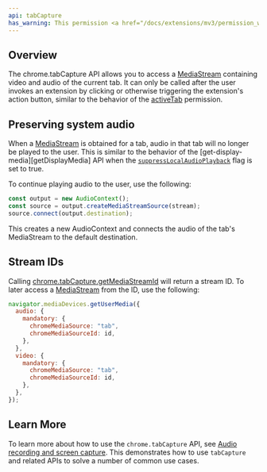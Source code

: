 ```yaml
---
api: tabCapture
has_warning: This permission <a href="/docs/extensions/mv3/permission_warnings/#permissions_with_warnings">triggers a warning</a>.
---
```


## Overview

The chrome.tabCapture API allows you to access a [MediaStream][media-stream] containing video and
audio of the current tab. It can only be called after the user invokes an extension by clicking or
otherwise triggering the extension's action button, similar to the behavior of the
[activeTab][active-tab] permission.

## Preserving system audio

When a [MediaStream][media-stream] is obtained for a tab, audio in that tab will no longer be played
to the user. This is similar to the behavior of the [get-display-media][getDisplayMedia] API when
the [`suppressLocalAudioPlayback`][supress-playback] flag is set to true.

To continue playing audio to the user, use the following:

```js
const output = new AudioContext();
const source = output.createMediaStreamSource(stream);
source.connect(output.destination);
```

This creates a new AudioContext and connects the audio of the tab's MediaStream to the default
destination.

## Stream IDs

Calling [chrome.tabCapture.getMediaStreamId][get-media-stream-id] will return a stream ID. To later
access a [MediaStream][media-stream] from the ID, use the following:

```js
navigator.mediaDevices.getUserMedia({
  audio: {
    mandatory: {
      chromeMediaSource: "tab",
      chromeMediaSourceId: id,
    },
  },
  video: {
    mandatory: {
      chromeMediaSource: "tab",
      chromeMediaSourceId: id,
    },
  },
});
```

## Learn More

To learn more about how to use the `chrome.tabCapture` API, see
[Audio recording and screen capture][audio-recording-screen-capture]. This demonstrates how to use
`tabCapture` and related APIs to solve a number of common use cases.

[get-media-stream-id]: #method-getMediaStreamId
[active-tab]: /docs/extensions/mv3/manifest/activeTab/
[media-stream]: https://developer.mozilla.org/docs/Web/API/MediaStream
[get-display-media]: https://developer.mozilla.org/docs/Web/API/MediaDevices/getDisplayMedia
[supress-playback]: https://developer.mozilla.org/docs/Web/API/MediaTrackSupportedConstraints/suppressLocalAudioPlayback
[audio-recording-screen-capture]: /docs/extensions/mv3/screen_capture/
